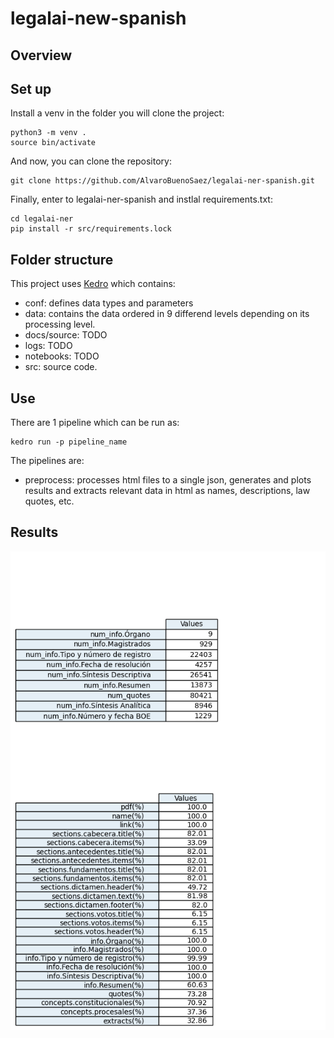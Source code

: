 # legalai-new-spanish

## Overview


## Set up
Install a venv in the folder you will clone the project:
``` 
python3 -m venv . 
source bin/activate
```
And now, you can clone the repository:
```
git clone https://github.com/AlvaroBuenoSaez/legalai-ner-spanish.git
```

Finally, enter to legalai-ner-spanish and instlal requirements.txt:
```
cd legalai-ner
pip install -r src/requirements.lock
```

## Folder structure

This project uses [Kedro](https://kedro.readthedocs.io/en/stable/) which contains:
- conf: defines data types and parameters
- data: contains the data ordered in 9 differend levels depending on its processing level.
- docs/source: TODO
- logs: TODO
- notebooks: TODO
- src: source code.

## Use

There are 1 pipeline which can be run as:
```
kedro run -p pipeline_name

```

The pipelines are:
- preprocess: processes html files to a single json, generates and plots results and extracts relevant data in html as names, descriptions, law quotes, etc.

## Results
<img align="left" src="https://github.com/AlvaroBuenoSaez/legalai-ner-spanish/blob/main/data/08_reporting/bar_relevant_data.png">
<img align="left" src="https://github.com/AlvaroBuenoSaez/legalai-ner-spanish/blob/main/data/08_reporting/bar_results.png">
